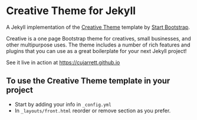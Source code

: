 # Creative Theme for Jekyll

A Jekyll implementation of the [Creative Theme](http://startbootstrap.com/template-overviews/creative/) template by [Start Bootstrap](http://startbootstrap.com).

Creative is a one page Bootstrap theme for creatives, small businesses, and other multipurpose uses.
The theme includes a number of rich features and plugins that you can use as a great boilerplate for your next Jekyll project!

See it live in action at <https://cujarrett.github.io>

## To use the Creative Theme template in your project

- Start by adding your info in `_config.yml`
- In `_layouts/front.html` reorder or remove section as you prefer.

